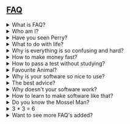 ## [FAQ](../)

<details><summary>What is FAQ?</summary>
Frequently Asked Questions
</details>

<details><summary>Who am I?</summary>
<p>I don't know who you are. Should I?
</details>

<details><summary>Have you seen Perry?</summary>
<p>no
</details>

<details><summary>What to do with life?</summary>
<p>live!
</details>

<details><summary>Why is everything is so confusing and hard?</summary>
<p>All natural things make sense, the rest is made up.
</details>

<details><summary>How to make money fast?</summary>
<p>why?
</details>

<details><summary>How to pass a test without studying?</summary>
<p>It is a test for a reason, so just proof you already know it then.
</details>

<details><summary>Favourite Animal?</summary>
<p>Sometimes dog, sometimes cat, sometimes bird, it depends which is in my proximity.
</details>

<details><summary>Why is your software so nice to use?</summary>
<p>Well that is how I am made and made it.
</details>

<details><summary>The best advice?</summary>
<p>Seek inward advice.
</details>

<details><summary>Why doesn't your software work?</summary>
<p>It is hard, computers need a lot of explaning...
</details>

<details><summary>How to learn to make software like that?</summary>
<p>Everything is completely open and I try to make the code self-explantory.
</details>

<details><summary>Do you know the Mossel Man?</summary>
<p>Yes I know the Mossel Man. He lives in Schevening.
</details>

<details><summary>3 * 3 = 6</summary>
<p>Nice socks.
</details>

<details><summary>Want to see more FAQ's added?</summary>
<p><a href=mailto:more_faqs_please@fake.com>mail 1 more question</a> 
</details>
